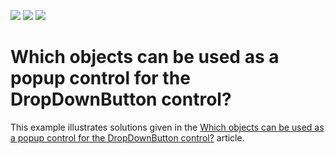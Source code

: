 <!-- default badges list -->
![](https://img.shields.io/endpoint?url=https://codecentral.devexpress.com/api/v1/VersionRange/128623606/13.1.4%2B)
[![](https://img.shields.io/badge/Open_in_DevExpress_Support_Center-FF7200?style=flat-square&logo=DevExpress&logoColor=white)](https://supportcenter.devexpress.com/ticket/details/E2798)
[![](https://img.shields.io/badge/📖_How_to_use_DevExpress_Examples-e9f6fc?style=flat-square)](https://docs.devexpress.com/GeneralInformation/403183)
<!-- default badges end -->
# Which objects can be used as a popup control for the DropDownButton  control?


<p>This example illustrates solutions given in the <a href="https://www.devexpress.com/Support/Center/p/K18471">Which objects can be used as a popup control for the DropDownButton  control?</a> article.</p>

<br/>


